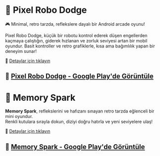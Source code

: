 # 🤖 Pixel Robo Dodge

🎮 Minimal, retro tarzda, reflekslere dayalı bir Android arcade oyunu!

Pixel Robo Dodge, küçük bir robotu kontrol ederek düşen engellerden kaçmaya çalıştığın, giderek hızlanan ve zorluk seviyesi artan bir mobil oyundur. Basit kontroller ve retro grafiklerle, kısa ama bağımlılık yapan bir deneyim sunar!


🔗 [Detaylar için tıklayın](https://akifsen.github.io/pixelrobododge/) 

🔗 [Pixel Robo Dodge - Google Play'de Görüntüle](https://play.google.com/store/apps/details?id=tr.com.akifsen.pixelrobododge&hl=tr) 
---
# 🧠 Memory Spark

**Memory Spark**, reflekslerini ve hafızanı sınayan retro tarzda eğlenceli bir mini oyundur.  
Renkli kutulara sırayla dokun, diziyi doğru hatırla ve yeni seviyelere ulaş!

🔗 [Detaylar için tıklayın](https://akifsen.github.io/memoryspark/) 

🔗 [Memory Spark - Google Play'de Görüntüle](https://play.google.com/store/apps/details?id=tr.com.akifsen.memoryspark)
---